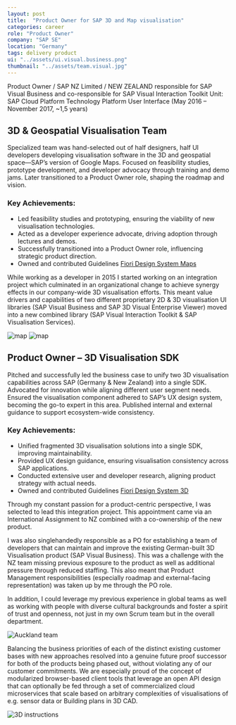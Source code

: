 ```yaml
---
layout: post
title:  "Product Owner for SAP 3D and Map visualisation"
categories: career
role: "Product Owner"
company: "SAP SE"
location: "Germany"
tags: delivery product
ui: "../assets/ui.visual.business.png"
thumbnail: "../assets/team.visual.jpg"
---
```

Product Owner / SAP NZ Limited / NEW ZEALAND
responsible for SAP Visual Business and co-responsible for SAP Visual Interaction Toolkit
Unit: SAP Cloud Platform Technology Platform User Interface (May 2016 – November 2017, ~1,5 years)
<!--more-->
## 3D & Geospatial Visualisation Team
Specialized team was hand-selected out of half designers, half UI developers developing visualisation software in the 3D and geospatial space—SAP’s version of Google Maps. Focused on feasibility studies, prototype development, and developer advocacy through training and demo jams. Later transitioned to a Product Owner role, shaping the roadmap and vision.

###  Key Achievements:

* Led feasibility studies and prototyping, ensuring the viability of new visualisation technologies.
* Acted as a developer experience advocate, driving adoption through lectures and demos.
* Successfully transitioned into a Product Owner role, influencing strategic product direction.
* Owned and contributed Guidelines [Fiori Design System Maps](https://experience.sap.com/fiori-design-web/maps/)

While working as a developer in 2015 I started working on an integration project which culminated in an organizational change to achieve synergy effects in our company-wide 3D visualisation efforts. This meant value drivers and capabilities of two different proprietary 2D & 3D visualisation UI libraries (SAP Visual Business and SAP 3D Visual Enterprise Viewer) moved into a new combined library (SAP Visual Interaction Toolkit & SAP Visualisation Services). 

![map](../../../../assets/team.vbnz.jpg)
![map](../../../../assets/ui.map.jpg)

## Product Owner – 3D Visualisation SDK
Pitched and successfully led the business case to unify two 3D visualisation capabilities across SAP (Germany & New Zealand) into a single SDK. Advocated for innovation while aligning different user segment needs. Ensured the visualisation component adhered to SAP’s UX design system, becoming the go-to expert in this area. Published internal and external guidance to support ecosystem-wide consistency.

### Key Achievements:

* Unified fragmented 3D visualisation solutions into a single SDK, improving maintainability.
* Provided UX design guidance, ensuring visualisation consistency across SAP applications.
* Conducted extensive user and developer research, aligning product strategy with actual needs.
* Owned and contributed Guidelines [Fiori Design System 3D](https://experience.sap.com/fiori-design-web/3d-viewport/)

Through my constant passion for a product-centric perspective, I was selected to lead this integration project. This appointment came via an International Assignment to NZ combined with a co-ownership of the new product. 

I was also singlehandedly responsible as a PO for establishing a team of developers that can maintain and improve the existing German-built 3D Visualisation product (SAP Visual Business). This was a challenge with the NZ team missing previous exposure to the product as well as additional pressure through reduced staffing. This also meant that Product Management responsibilities (especially roadmap and external-facing representation) was taken up by me through the PO role.

In addition, I could leverage my previous experience in global teams as well as working with people with diverse cultural backgrounds and foster a spirit of trust and openness, not just in my own Scrum team but in the overall department. 

![Auckland team](../../../../assets/team.3dvis.JPG)

Balancing the business priorities of each of the distinct existing customer bases with new approaches resolved into a genuine future proof successor for both of the products being phased out, without violating any of our customer commitments. We are especially proud of the concept of modularized browser-based client tools that leverage an open API design that can optionally be fed through a set of commercialized cloud microservices that scale based on arbitrary complexities of visualisations of e.g. sensor data or Building plans in 3D CAD.

![3D instructions](../../../../assets/ui.3dworkinstructions.png)

